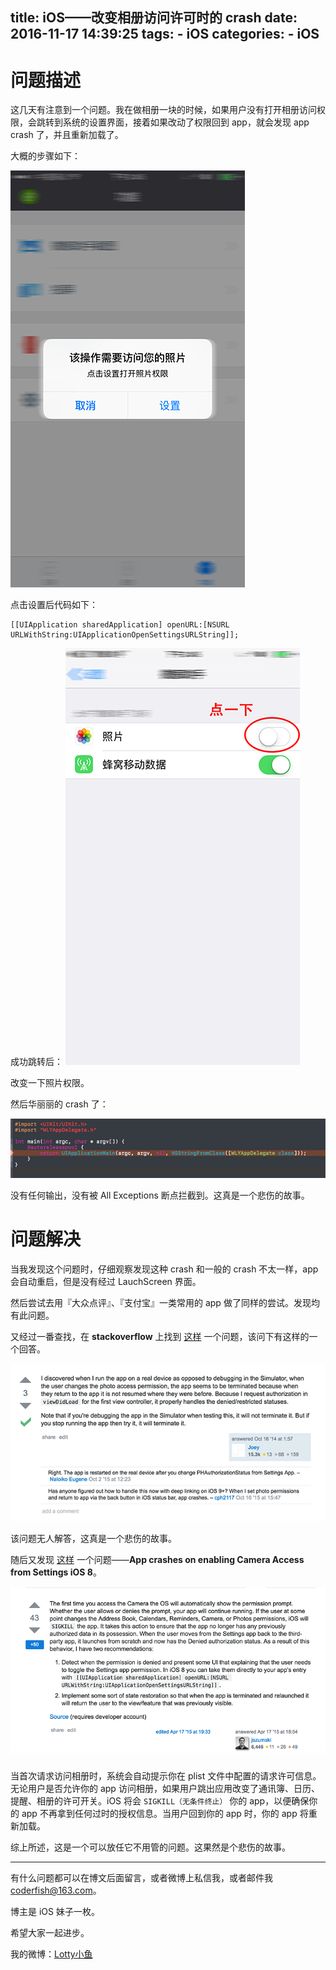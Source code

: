 title: iOS——改变相册访问许可时的 crash
date: 2016-11-17 14:39:25
tags:
	- iOS
categories:
	- iOS
---

# 问题描述

这几天有注意到一个问题。我在做相册一块的时候，如果用户没有打开相册访问权限，会跳转到系统的设置界面，接着如果改动了权限回到 app，就会发现 app crash 了，并且重新加载了。

大概的步骤如下：

![](https://raw.githubusercontent.com/summertian4/Images/master/blog/blog_iOS%E2%80%94%E2%80%94%E6%94%B9%E5%8F%98%E7%9B%B8%E5%86%8C%E8%AE%BF%E9%97%AE%E8%AE%B8%E5%8F%AF%E6%97%B6%20crash%20%E9%97%AE%E9%A2%98-01.PNG)

点击设置后代码如下：

<!-- More -->

```objc
[[UIApplication sharedApplication] openURL:[NSURL URLWithString:UIApplicationOpenSettingsURLString]];
```

成功跳转后：
![](https://raw.githubusercontent.com/summertian4/Images/master/blog/blog_iOS%E2%80%94%E2%80%94%E6%94%B9%E5%8F%98%E7%9B%B8%E5%86%8C%E8%AE%BF%E9%97%AE%E8%AE%B8%E5%8F%AF%E6%97%B6%20crash%20%E9%97%AE%E9%A2%98-02.png)

改变一下照片权限。

然后华丽丽的 crash 了：

![](https://raw.githubusercontent.com/summertian4/Images/master/blog/blog_iOS%E2%80%94%E2%80%94%E6%94%B9%E5%8F%98%E7%9B%B8%E5%86%8C%E8%AE%BF%E9%97%AE%E8%AE%B8%E5%8F%AF%E6%97%B6%20crash%20%E9%97%AE%E9%A2%98-03.png)

没有任何输出，没有被 All Exceptions 断点拦截到。这真是一个悲伤的故事。

# 问题解决

当我发现这个问题时，仔细观察发现这种 crash 和一般的 crash 不太一样，app 会自动重启，但是没有经过 LauchScreen 界面。

然后尝试去用『大众点评』、『支付宝』一类常用的 app 做了同样的尝试。发现均有此问题。

又经过一番查找，在 **stackoverflow** 上找到 [这样](http://stackoverflow.com/questions/25611537/how-to-detect-changes-to-phauthorizationstatus) 一个问题，该问下有这样的一个回答。

![](https://raw.githubusercontent.com/summertian4/Images/master/blog/blog_iOS%E2%80%94%E2%80%94%E6%94%B9%E5%8F%98%E7%9B%B8%E5%86%8C%E8%AE%BF%E9%97%AE%E8%AE%B8%E5%8F%AF%E6%97%B6%20crash%20%E9%97%AE%E9%A2%98-04.png)

该问题无人解答，这真是一个悲伤的故事。

随后又发现 [这样](http://stackoverflow.com/questions/26115265/app-crashes-on-enabling-camera-access-from-settings-ios-8/) 一个问题——**App crashes on enabling Camera Access from Settings iOS 8**。

![](https://raw.githubusercontent.com/summertian4/Images/master/blog/blog_iOS%E2%80%94%E2%80%94%E6%94%B9%E5%8F%98%E7%9B%B8%E5%86%8C%E8%AE%BF%E9%97%AE%E8%AE%B8%E5%8F%AF%E6%97%B6%20crash%20%E9%97%AE%E9%A2%98-05.png)

当首次请求访问相册时，系统会自动提示你在 plist 文件中配置的请求许可信息。
无论用户是否允许你的 app 访问相册，如果用户跳出应用改变了通讯簿、日历、提醒、相册的许可开关。iOS 将会 `SIGKILL（无条件终止）` 你的 app，以便确保你的 app 不再拿到任何过时的授权信息。当用户回到你的 app 时，你的 app 将重新加载。

综上所述，这是一个可以放任它不用管的问题。这果然是个悲伤的故事。

----

有什么问题都可以在博文后面留言，或者微博上私信我，或者邮件我 <coderfish@163.com>。

博主是 iOS 妹子一枚。

希望大家一起进步。

我的微博：[Lotty小鱼](http://weibo.com/coderfish/)

